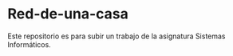 # Red-de-una-casa
Este repositorio es para subir un trabajo de la asignatura Sistemas Informáticos.
